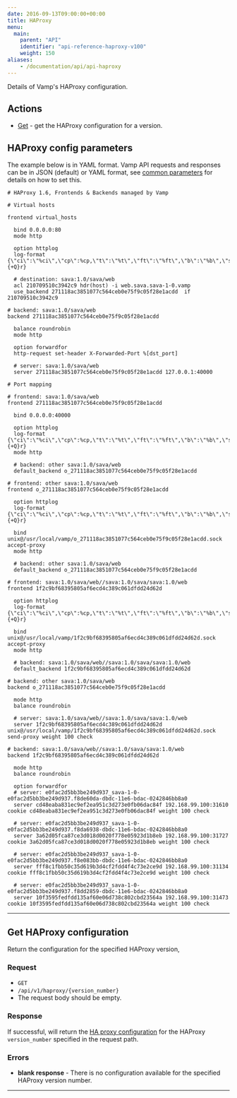 ```yaml
---
date: 2016-09-13T09:00:00+00:00
title: HAProxy
menu:
  main:
    parent: "API"
    identifier: "api-reference-haproxy-v100"
    weight: 150
aliases:
    - /documentation/api/api-haproxy
---
```


Details of Vamp's HAProxy configuration.

## Actions

 * [Get](/documentation/api/v1.0.0/api-haproxy/#get-haproxy-configuration) - get the HAProxy configuration for a version.

## HAProxy config parameters

The example below is in YAML format. Vamp API requests and responses can be in JSON (default) or YAML format, see [common parameters](/documentation/api/v1.0.0/using-the-api) for details on how to set this.

```
# HAProxy 1.6, Frontends & Backends managed by Vamp

# Virtual hosts

frontend virtual_hosts

  bind 0.0.0.0:80
  mode http

  option httplog
  log-format {\"ci\":\"%ci\",\"cp\":%cp,\"t\":\"%t\",\"ft\":\"%ft\",\"b\":\"%b\",\"s\":\"%s\",\"Tq\":%Tq,\"Tw\":%Tw,\"Tc\":%Tc,\"Tr\":%Tr,\"Tt\":%Tt,\"ST\":%ST,\"B\":%B,\"CC\":\"%CC\",\"CS\":\"%CS\",\"tsc\":\"%tsc\",\"ac\":%ac,\"fc\":%fc,\"bc\":%bc,\"sc\":%sc,\"rc\":%rc,\"sq\":%sq,\"bq\":%bq,\"hr\":\"%hr\",\"hs\":\"%hs\",\"r\":%{+Q}r}

  # destination: sava:1.0/sava/web
  acl 210709510c3942c9 hdr(host) -i web.sava.sava-1-0.vamp
  use_backend 271118ac3851077c564ceb0e75f9c05f28e1acdd  if 210709510c3942c9

# backend: sava:1.0/sava/web
backend 271118ac3851077c564ceb0e75f9c05f28e1acdd

  balance roundrobin
  mode http

  option forwardfor
  http-request set-header X-Forwarded-Port %[dst_port]

  # server: sava:1.0/sava/web
  server 271118ac3851077c564ceb0e75f9c05f28e1acdd 127.0.0.1:40000

# Port mapping

# frontend: sava:1.0/sava/web
frontend 271118ac3851077c564ceb0e75f9c05f28e1acdd

  bind 0.0.0.0:40000

  option httplog
  log-format {\"ci\":\"%ci\",\"cp\":%cp,\"t\":\"%t\",\"ft\":\"%ft\",\"b\":\"%b\",\"s\":\"%s\",\"Tq\":%Tq,\"Tw\":%Tw,\"Tc\":%Tc,\"Tr\":%Tr,\"Tt\":%Tt,\"ST\":%ST,\"B\":%B,\"CC\":\"%CC\",\"CS\":\"%CS\",\"tsc\":\"%tsc\",\"ac\":%ac,\"fc\":%fc,\"bc\":%bc,\"sc\":%sc,\"rc\":%rc,\"sq\":%sq,\"bq\":%bq,\"hr\":\"%hr\",\"hs\":\"%hs\",\"r\":%{+Q}r}
  mode http

  # backend: other sava:1.0/sava/web
  default_backend o_271118ac3851077c564ceb0e75f9c05f28e1acdd

# frontend: other sava:1.0/sava/web
frontend o_271118ac3851077c564ceb0e75f9c05f28e1acdd

  option httplog
  log-format {\"ci\":\"%ci\",\"cp\":%cp,\"t\":\"%t\",\"ft\":\"%ft\",\"b\":\"%b\",\"s\":\"%s\",\"Tq\":%Tq,\"Tw\":%Tw,\"Tc\":%Tc,\"Tr\":%Tr,\"Tt\":%Tt,\"ST\":%ST,\"B\":%B,\"CC\":\"%CC\",\"CS\":\"%CS\",\"tsc\":\"%tsc\",\"ac\":%ac,\"fc\":%fc,\"bc\":%bc,\"sc\":%sc,\"rc\":%rc,\"sq\":%sq,\"bq\":%bq,\"hr\":\"%hr\",\"hs\":\"%hs\",\"r\":%{+Q}r}

  bind unix@/usr/local/vamp/o_271118ac3851077c564ceb0e75f9c05f28e1acdd.sock accept-proxy
  mode http

  # backend: other sava:1.0/sava/web
  default_backend o_271118ac3851077c564ceb0e75f9c05f28e1acdd

# frontend: sava:1.0/sava/web//sava:1.0/sava/sava:1.0/web
frontend 1f2c9bf68395805af6ecd4c389c061dfdd24d62d

  option httplog
  log-format {\"ci\":\"%ci\",\"cp\":%cp,\"t\":\"%t\",\"ft\":\"%ft\",\"b\":\"%b\",\"s\":\"%s\",\"Tq\":%Tq,\"Tw\":%Tw,\"Tc\":%Tc,\"Tr\":%Tr,\"Tt\":%Tt,\"ST\":%ST,\"B\":%B,\"CC\":\"%CC\",\"CS\":\"%CS\",\"tsc\":\"%tsc\",\"ac\":%ac,\"fc\":%fc,\"bc\":%bc,\"sc\":%sc,\"rc\":%rc,\"sq\":%sq,\"bq\":%bq,\"hr\":\"%hr\",\"hs\":\"%hs\",\"r\":%{+Q}r}

  bind unix@/usr/local/vamp/1f2c9bf68395805af6ecd4c389c061dfdd24d62d.sock accept-proxy
  mode http

  # backend: sava:1.0/sava/web//sava:1.0/sava/sava:1.0/web
  default_backend 1f2c9bf68395805af6ecd4c389c061dfdd24d62d

# backend: other sava:1.0/sava/web
backend o_271118ac3851077c564ceb0e75f9c05f28e1acdd

  mode http
  balance roundrobin

  # server: sava:1.0/sava/web//sava:1.0/sava/sava:1.0/web
  server 1f2c9bf68395805af6ecd4c389c061dfdd24d62d unix@/usr/local/vamp/1f2c9bf68395805af6ecd4c389c061dfdd24d62d.sock send-proxy weight 100 check

# backend: sava:1.0/sava/web//sava:1.0/sava/sava:1.0/web
backend 1f2c9bf68395805af6ecd4c389c061dfdd24d62d

  mode http
  balance roundrobin

  option forwardfor
  # server: e0fac2d5bb3be249d937_sava-1-0-e0fac2d5bb3be249d937.f8de60da-dbdc-11e6-bdac-0242846bb8a0
  server cd48eaba831ec9ef2ea951c3d273e0fb06dac84f 192.168.99.100:31610 cookie cd48eaba831ec9ef2ea951c3d273e0fb06dac84f weight 100 check

  # server: e0fac2d5bb3be249d937_sava-1-0-e0fac2d5bb3be249d937.f8da6938-dbdc-11e6-bdac-0242846bb8a0
  server 3a62d05fca87ce3d018d0020f778e05923d1b8eb 192.168.99.100:31727 cookie 3a62d05fca87ce3d018d0020f778e05923d1b8eb weight 100 check

  # server: e0fac2d5bb3be249d937_sava-1-0-e0fac2d5bb3be249d937.f8e083bb-dbdc-11e6-bdac-0242846bb8a0
  server fff8c1fbb50c35d619b3d4cf2fdd4f4c73e2ce9d 192.168.99.100:31134 cookie fff8c1fbb50c35d619b3d4cf2fdd4f4c73e2ce9d weight 100 check

  # server: e0fac2d5bb3be249d937_sava-1-0-e0fac2d5bb3be249d937.f8dd2859-dbdc-11e6-bdac-0242846bb8a0
  server 10f3595fedfdd135af60e06d738c802cbd23564a 192.168.99.100:31473 cookie 10f3595fedfdd135af60e06d738c802cbd23564a weight 100 check
```

------------------

## Get HAProxy configuration

Return the configuration for the specified HAProxy version,

### Request

* `GET`
* `/api/v1/haproxy/{version_number}`
* The request body should be empty.

### Response
If successful, will return the [HA proxy configuration](/documentation/api/v1.0.0/api-haproxy/#haproxy-config-parameters) for the HAProxy `version_number` specified in the request path.

### Errors
* **blank response** - There is no configuration available for the specified HAProxy version number.

------------------

